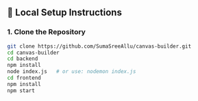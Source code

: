 ## 🔧 Local Setup Instructions

### 1. Clone the Repository

```bash
git clone https://github.com/SumaSreeAllu/canvas-builder.git
cd canvas-builder
cd backend
npm install
node index.js   # or use: nodemon index.js
cd frontend
npm install
npm start
